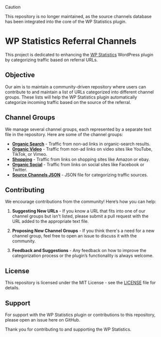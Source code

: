 > [!CAUTION]
> This repository is no longer maintained, as the source channels database has been integrated into the core of the WP Statistics plugin.


# WP Statistics Referral Channels

This project is dedicated to enhancing the [WP Statistics](https://wp-statistics.com/) WordPress plugin by categorizing traffic based on referral URLs.

## Objective

Our aim is to maintain a community-driven repository where users can contribute to and maintain a list of URLs categorized into different channel groups. These lists will help the WP Statistics plugin automatically categorize incoming traffic based on the source of the referral.

## Channel Groups

We manage several channel groups, each represented by a separate text file in the repository. Here are some of the channel groups:

- **[Organic Search](organic_search.txt)** - Traffic from non-ad links in organic-search results.
- **[Organic Video](organic_video.txt)** - Traffic from non-ad links on video sites like YouTube, TikTok, or Vimeo.
- **[Shopping](shopping.txt)** - Traffic from links on shopping sites like Amazon or ebay.
- **[Organic Social](organic_social.txt)** - Traffic from links on social sites like Facebook or Twitter.
- **[Source Channels JSON](https://cdn.jsdelivr.net/gh/wp-statistics/Referral-Channels@main/source-channels.json)** - JSON file for categorizing traffic sources.


## Contributing

We encourage contributions from the community! Here’s how you can help:

1. **Suggesting New URLs** - If you know a URL that fits into one of our channel groups but isn't listed, please submit a pull request with the URL added to the appropriate text file.

2. **Proposing New Channel Groups** - If you think there's a need for a new channel group, feel free to open an issue to discuss it with the community.

3. **Feedback and Suggestions** - Any feedback on how to improve the categorization process or the plugin’s functionality is always welcome.

## License

This repository is licensed under the MIT License - see the [LICENSE](LICENSE) file for details.

## Support

For support with the WP Statistics plugin or contributions to this repository, please open an issue here on GitHub.

Thank you for contributing to and supporting the WP Statistics.

